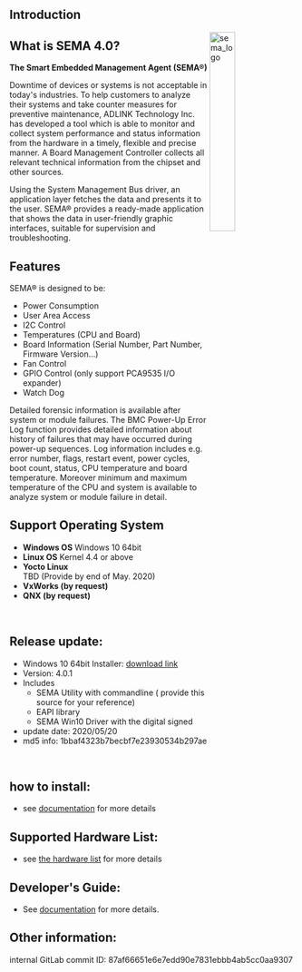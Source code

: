 ## Introduction



<img src="https://cdn.adlinktech.com/webupd/en/Upload/ProductNews/logo_sema.png" alt="sema_logo" width="30%" align="right"  />

## What is SEMA 4.0?

**The Smart Embedded Management Agent (SEMA®)** 

Downtime of devices or systems is not acceptable in today's industries. To help customers to analyze their 
systems and take counter measures for preventive maintenance, ADLINK Technology Inc. has developed a tool which is able to monitor and collect system performance and status information from the hardware in a timely, flexible and precise manner. A Board Management Controller collects all relevant technical information from the chipset and other sources.

Using the System Management Bus driver, an application layer fetches the data and presents it to the user. 
SEMA® provides a ready-made application that shows the data in user-friendly graphic interfaces, suitable 
for supervision and troubleshooting.



Features
----------

SEMA® is designed to be:

* Power Consumption
* User Area Access
* I2C Control 
* Temperatures (CPU and Board)
* Board Information (Serial Number, Part Number, Firmware Version...)
* Fan Control
* GPIO Control (only support PCA9535 I/O expander)
* Watch Dog  


Detailed forensic information is available after system or module failures. The BMC Power-Up Error Log function provides detailed information about history of failures that may have occurred during power-up sequences. Log information includes e.g. error number, flags, restart event, power cycles, boot count, status, CPU temperature and board temperature. Moreover minimum and maximum temperature of the CPU and system is available to analyze system or module failure in detail.



Support Operating System
--------------------------
* **Windows OS**
      Windows 10 64bit
* **Linux OS**
       Kernel 4.4 or above
* **Yocto Linux**  
      TBD (Provide by end of May. 2020)
* **VxWorks (by request)** 
* **QNX (by request)**

  
   
<br>

## Release update:
* Windows 10 64bit Installer: [download link](https://hq0epm0west0us0storage.blob.core.windows.net/public/SEMA4.0%2FSEMA4.0.1_Win10_64bit_20200520.zip)
* Version: 4.0.1
* Includes 
  * SEMA Utility  with commandline ( provide this source for your reference)
  * EAPI library
  * SEMA Win10 Driver with the digital signed
* update date: 2020/05/20
* md5 info: 1bbaf4323b7becbf7e23930534b297ae


<br>

## how to install:
* see [documentation](https://adlink-epm.github.io/sema-doc/#/source/HowToInstallSEMA?id=windows-10-64bit) for more details


## Supported Hardware List:
* see [the hardware list](https://adlink-epm.github.io/sema-doc/#/source/SupportedHardware) for more details


## Developer's Guide: 
* See [documentation](https://adlink-epm.github.io/sema-doc/#/source/DeveloperGuide) for more details.


## Other information:
internal GitLab commit ID: 87af66651e6e7edd90e7831ebbb4ab5cc0aa9307

   
